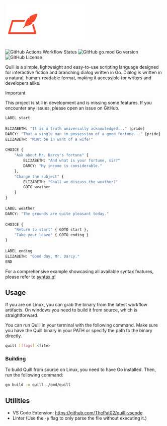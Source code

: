 <p align="left">
    <img src="assets/banner.png" alt="Quill Banner" width="50%">
</p>

![GitHub Actions Workflow Status](https://img.shields.io/github/actions/workflow/status/ThePat02/quill/go.yml)
![GitHub go.mod Go version](https://img.shields.io/github/go-mod/go-version/thepat02/quill)
![GitHub License](https://img.shields.io/github/license/thepat02/quill)


Quill is a simple, lightweight and easy-to-use scripting language designed for interactive fiction and branching dialog written in Go. Dialog is written in a natural, human-readable format, making it accessible for writers and developers alike.

> [!IMPORTANT]
> This project is still in development and is missing some features. If you encounter any issues, please open an issue on GitHub.

```python
LABEL start

ELIZABETH: "It is a truth universally acknowledged..." [pride]
DARCY: "That a single man in possession of a good fortune..." [pride]
ELIZABETH: "Must be in want of a wife!"

CHOICE {
    "Ask about Mr. Darcy's fortune" {
        ELIZABETH: "And what is your fortune, sir?"
        DARCY: "My income is considerable."
    },
    "Change the subject" {
        ELIZABETH: "Shall we discuss the weather?"
        GOTO weather
    }
}

LABEL weather
DARCY: "The grounds are quite pleasant today."

CHOICE {
    "Return to start" { GOTO start },
    "Take your leave" { GOTO ending }
}

LABEL ending
ELIZABETH: "Good day, Mr. Darcy."
END
``` 
For a comprehensive example showcasing all available syntax features, please refer to [syntax.q](/examples/syntax.q)!

## Usage
If you are on Linux, you can grab the binary from the latest workflow artifacts. On windows you need to build it from source, which is straightforward.

You can run Quill in your terminal with the following command. Make sure you have the Quill binary in your PATH or specify the path to the binary directly.
```bash
quill [flags] <file>
```

### Building
To build Quill from source on Linux, you need to have Go installed. Then, run the following command:

```bash
go build -o quill ./cmd/quill
```

## Utilities
- VS Code Extension: https://github.com/ThePat02/quill-vscode
- Linter (Use the `-p` flag to only parse the file without executing it.)